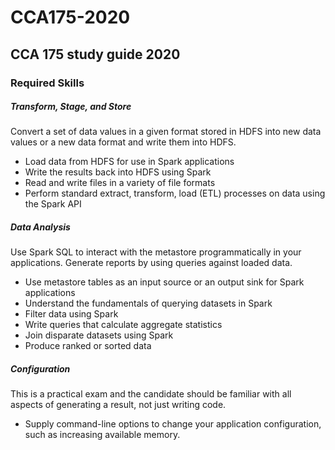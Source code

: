 # CCA175-2020
## CCA 175 study guide 2020

### Required Skills

##### Transform, Stage, and Store
  Convert a set of data values in a given format stored in HDFS into new data values or a new data format and write them into HDFS.
  - Load data from HDFS for use in Spark applications 
  - Write the results back into HDFS using Spark
  - Read and write files in a variety of file formats
  - Perform standard extract, transform, load (ETL) processes on data using the Spark API

##### Data Analysis
  Use Spark SQL to interact with the metastore programmatically in your applications. Generate reports by using queries against loaded data.
  - Use metastore tables as an input source or an output sink for Spark applications
  - Understand the fundamentals of querying datasets in Spark
  - Filter data using Spark
  - Write queries that calculate aggregate statistics
  - Join disparate datasets using Spark
  - Produce ranked or sorted data

##### Configuration
  This is a practical exam and the candidate should be familiar with all aspects of generating a result, not just writing code.
  - Supply command-line options to change your application configuration, such as increasing available memory.

